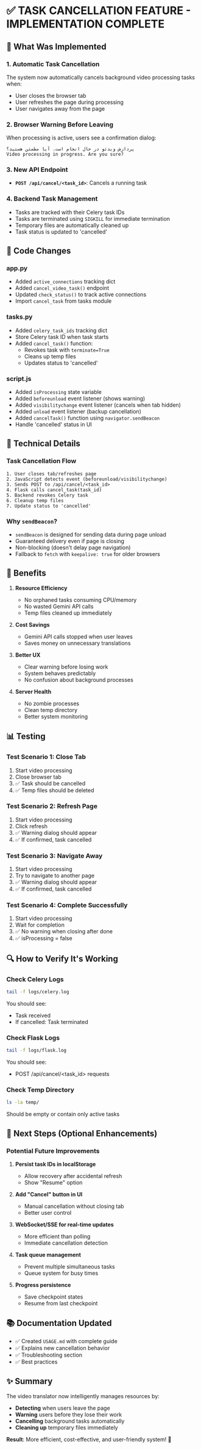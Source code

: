 # ✅ TASK CANCELLATION FEATURE - IMPLEMENTATION COMPLETE

## 🎯 What Was Implemented

### 1. **Automatic Task Cancellation**
The system now automatically cancels background video processing tasks when:
- User closes the browser tab
- User refreshes the page during processing
- User navigates away from the page

### 2. **Browser Warning Before Leaving**
When processing is active, users see a confirmation dialog:
```
پردازش ویدئو در حال انجام است. آیا مطمئن هستید؟
Video processing in progress. Are you sure?
```

### 3. **New API Endpoint**
- **`POST /api/cancel/<task_id>`**: Cancels a running task

### 4. **Backend Task Management**
- Tasks are tracked with their Celery task IDs
- Tasks are terminated using `SIGKILL` for immediate termination
- Temporary files are automatically cleaned up
- Task status is updated to 'cancelled'

## 📝 Code Changes

### **app.py**
- Added `active_connections` tracking dict
- Added `cancel_video_task()` endpoint
- Updated `check_status()` to track active connections
- Import `cancel_task` from tasks module

### **tasks.py**
- Added `celery_task_ids` tracking dict
- Store Celery task ID when task starts
- Added `cancel_task()` function:
  - Revokes task with `terminate=True`
  - Cleans up temp files
  - Updates status to 'cancelled'

### **script.js**
- Added `isProcessing` state variable
- Added `beforeunload` event listener (shows warning)
- Added `visibilitychange` event listener (cancels when tab hidden)
- Added `unload` event listener (backup cancellation)
- Added `cancelTask()` function using `navigator.sendBeacon`
- Handle 'cancelled' status in UI

## 🔧 Technical Details

### **Task Cancellation Flow**
```
1. User closes tab/refreshes page
2. JavaScript detects event (beforeunload/visibilitychange)
3. Sends POST to /api/cancel/<task_id>
4. Flask calls cancel_task(task_id)
5. Backend revokes Celery task
6. Cleanup temp files
7. Update status to 'cancelled'
```

### **Why `sendBeacon`?**
- `sendBeacon` is designed for sending data during page unload
- Guaranteed delivery even if page is closing
- Non-blocking (doesn't delay page navigation)
- Fallback to `fetch` with `keepalive: true` for older browsers

## 🚀 Benefits

1. **Resource Efficiency**
   - No orphaned tasks consuming CPU/memory
   - No wasted Gemini API calls
   - Temp files cleaned up immediately

2. **Cost Savings**
   - Gemini API calls stopped when user leaves
   - Saves money on unnecessary translations

3. **Better UX**
   - Clear warning before losing work
   - System behaves predictably
   - No confusion about background processes

4. **Server Health**
   - No zombie processes
   - Clean temp directory
   - Better system monitoring

## 📊 Testing

### **Test Scenario 1: Close Tab**
1. Start video processing
2. Close browser tab
3. ✅ Task should be cancelled
4. ✅ Temp files should be deleted

### **Test Scenario 2: Refresh Page**
1. Start video processing
2. Click refresh
3. ✅ Warning dialog should appear
4. ✅ If confirmed, task cancelled

### **Test Scenario 3: Navigate Away**
1. Start video processing
2. Try to navigate to another page
3. ✅ Warning dialog should appear
4. ✅ If confirmed, task cancelled

### **Test Scenario 4: Complete Successfully**
1. Start video processing
2. Wait for completion
3. ✅ No warning when closing after done
4. ✅ isProcessing = false

## 🔍 How to Verify It's Working

### **Check Celery Logs**
```bash
tail -f logs/celery.log
```
You should see:
- Task received
- If cancelled: Task terminated

### **Check Flask Logs**
```bash
tail -f logs/flask.log
```
You should see:
- POST /api/cancel/<task_id> requests

### **Check Temp Directory**
```bash
ls -la temp/
```
Should be empty or contain only active tasks

## 🎯 Next Steps (Optional Enhancements)

### **Potential Future Improvements**
1. **Persist task IDs in localStorage**
   - Allow recovery after accidental refresh
   - Show "Resume" option

2. **Add "Cancel" button in UI**
   - Manual cancellation without closing tab
   - Better user control

3. **WebSocket/SSE for real-time updates**
   - More efficient than polling
   - Immediate cancellation detection

4. **Task queue management**
   - Prevent multiple simultaneous tasks
   - Queue system for busy times

5. **Progress persistence**
   - Save checkpoint states
   - Resume from last checkpoint

## 📚 Documentation Updated

- ✅ Created `USAGE.md` with complete guide
- ✅ Explains new cancellation behavior
- ✅ Troubleshooting section
- ✅ Best practices

## ✨ Summary

The video translator now intelligently manages resources by:
- **Detecting** when users leave the page
- **Warning** users before they lose their work
- **Cancelling** background tasks automatically
- **Cleaning up** temporary files immediately

**Result**: More efficient, cost-effective, and user-friendly system! 🎉
